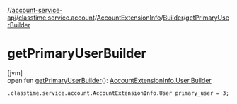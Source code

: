 //[account-service-api](../../../../index.md)/[classtime.service.account](../../index.md)/[AccountExtensionInfo](../index.md)/[Builder](index.md)/[getPrimaryUserBuilder](get-primary-user-builder.md)

# getPrimaryUserBuilder

[jvm]\
open fun [getPrimaryUserBuilder](get-primary-user-builder.md)(): [AccountExtensionInfo.User.Builder](../-user/-builder/index.md)

`.classtime.service.account.AccountExtensionInfo.User primary_user = 3;`
